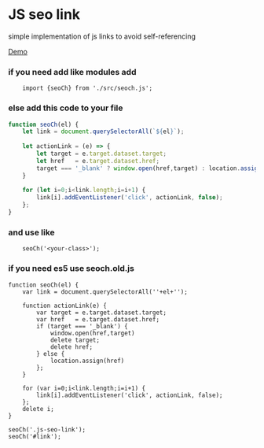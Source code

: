 # JS seo link

simple implementation of js links to avoid self-referencing

[Demo](https://tltary.github.io/js_seo_link/index.html)



### if you need add like modules add 
```
	import {seoCh} from './src/seoch.js';
```



### else add this code to your file
```js
function seoCh(el) {
	let link = document.querySelectorAll(`${el}`);
	
	let actionLink = (e) => {
		let target = e.target.dataset.target;
		let href   = e.target.dataset.href;
		target === '_blank' ? window.open(href,target) : location.assign(href);
	}
	
	for (let i=0;i<link.length;i=i+1) {
		link[i].addEventListener('click', actionLink, false);
	};
}
```


### and use like 
```
	seoCh('<your-class>');
```


### if you need es5 use seoch.old.js 
```
function seoCh(el) {
	var link = document.querySelectorAll(''+el+'');

	function actionLink(e) {
		var target = e.target.dataset.target;
		var href   = e.target.dataset.href;
		if (target === '_blank') {
			window.open(href,target)
			delete target;
			delete href;
		} else {
			location.assign(href)
		};
	}

	for (var i=0;i<link.length;i=i+1) {
		link[i].addEventListener('click', actionLink, false);
	};
	delete i;
}

seoCh('.js-seo-link');
seoCh('#link');
```
